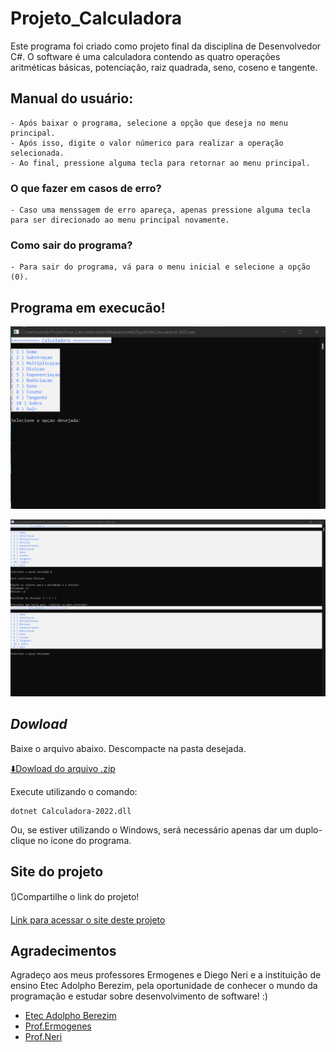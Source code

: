 # Projeto_Calculadora

Este programa foi criado como projeto final da disciplina de Desenvolvedor C#. O software é uma calculadora contendo as quatro operações aritméticas básicas, potenciação, raiz quadrada, seno, coseno e tangente.




## Manual do usuário:
```
- Após baixar o programa, selecione a opção que deseja no menu principal.
- Após isso, digite o valor númerico para realizar a operação selecionada.
- Ao final, pressione alguma tecla para retornar ao menu principal.
```
### O que fazer em casos de erro?
```
- Caso uma menssagem de erro apareça, apenas pressione alguma tecla para ser direcionado ao menu principal novamente.
```
### Como sair do programa?
```
- Para sair do programa, vá para o menu inicial e selecione a opção (0).
```



## Programa em execucão!

![Interface do programa](interface.png)

![Programa em execução](programa.png)


## _Dowload_

Baixe o arquivo abaixo. Descompacte na pasta desejada.

[⬇️Dowload do arquivo .zip](dist/Projeto_Final.zip)

Execute utilizando o comando:

```
dotnet Calculadora-2022.dll
```
Ou, se estiver utilizando o Windows, será necessário apenas dar um duplo-clique no ícone do programa.


## Site do projeto

🔃Compartilhe o link do projeto!

[Link para acessar o site deste projeto](https://annarodrig.github.io/ProjetoFinal_Calculadora/)


## Agradecimentos

Agradeço aos meus professores Ermogenes e Diego Neri e a instituição de ensino Etec Adolpho Berezim, pela oportunidade de conhecer o mundo da programação e estudar sobre desenvolvimento de software! :) 

- [Etec Adolpho Berezim](https://eteab.com.br/cms/)
- [Prof.Ermogenes](https://github.com/ermogenes)
- [Prof.Neri](https://github.com/diegoneri)
